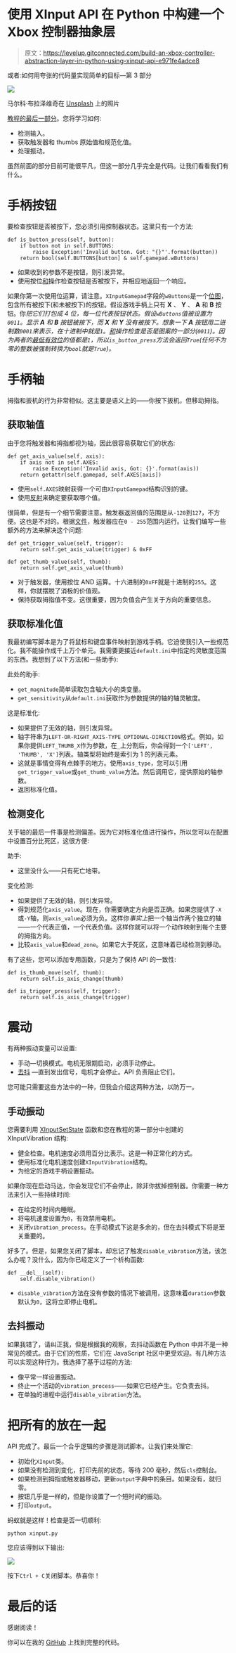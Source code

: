 # 使用 XInput API 在 Python 中构建一个 Xbox 控制器抽象层

> 原文：<https://levelup.gitconnected.com/build-an-xbox-controller-abstraction-layer-in-python-using-xinput-api-e971fe4adce8>

或者:如何用夸张的代码量实现简单的目标—第 3 部分

![](img/f8b9df5c853a1a5b404f110f27a4980f.png)

马尔科·布拉泽维奇在 [Unsplash](https://unsplash.com?utm_source=medium&utm_medium=referral) 上的照片

[教程的最后一部分](/build-an-xbox-controller-abstraction-layer-in-python-using-xinput-api-f6d0c716adf)。您将学习如何:

*   检测输入。
*   获取触发器和 thumbs 原始值和规范化值。
*   处理振动。

虽然前面的部分目前可能很平凡，但这一部分几乎完全是代码。让我们看看我们有什么。

# 手柄按钮

要检查按钮是否被按下，您必须引用控制器状态。这里只有一个方法:

```
def is_button_press(self, button):
    if button not in self.BUTTONS:
        raise Exception('Invalid button. Got: "{}"'.format(button))
    return bool(self.BUTTONS[button] & self.gamepad.wButtons)
```

*   如果收到的参数不是按钮，则引发异常。
*   使用按位[和](https://docs.python.org/3/reference/expressions.html#binary-bitwise-operations)操作检查按钮是否被按下，并相应地返回一个响应。

如果你第一次使用位运算，请注意。`XInputGamepad`字段的`wButtons`是一个[位图](https://en.wikipedia.org/wiki/Bitmap)，包含所有被按下(和未被按下)的按钮。假设游戏手柄上只有 **X** 、 **Y** 、 **A** 和 **B** 按钮。你*把它们打包成 4 位，每一位代表按钮状态。假设`wButtons`值被设置为`0011`。显示 **A** 和 **B** 按钮被按下，而 **X** 和 **Y** 没有被按下。想象一下 **A** 按钮用二进制数`0001`来表示，在十进制中就是`1`。[和](https://en.wikipedia.org/wiki/Bitwise_operation#AND)操作检查是否是图案的一部分(`0011`)。因为两者的[最低有效位](https://en.wikipedia.org/wiki/Bit_numbering#Least_significant_bit)的值都是`1`，所以`is_button_press`方法会返回`True`(任何不为零的整数被强制转换为`bool`就是`True`)。*

# 手柄轴

拇指和扳机的行为非常相似。这主要是语义上的——你按下扳机，但移动拇指。

## 获取轴值

由于您将触发器和拇指都视为轴，因此很容易获取它们的状态:

```
def get_axis_value(self, axis):
    if axis not in self.AXES:
        raise Exception('Invalid axis, Got: {}'.format(axis))
    return getattr(self.gamepad, self.AXES[axis])
```

*   使用`self.AXES`映射获得一个可由`XInputGamepad`结构识别的键。
*   使用[反射](https://docs.python.org/3/library/functions.html#getattr)来确定要获取哪个值。

很简单，但是有一个细节需要注意。触发器返回值的范围是从`-128`到`127`，不方便。这也是不对的。根据[文件](https://docs.microsoft.com/en-us/windows/win32/api/xinput/ns-xinput-xinput_gamepad)，触发器应在`0 - 255`范围内运行。让我们编写一些额外的方法来解决这个问题:

```
def get_trigger_value(self, trigger):
    return self.get_axis_value(trigger) & 0xFF

def get_thumb_value(self, thumb):
    return self.get_axis_value(thumb)
```

*   对于触发器，使用按位 AND 运算。十六进制的`0xFF`就是十进制的`255`。这样，你就摆脱了消极的价值观。
*   保持获取拇指值不变。这很重要，因为负值会产生关于方向的重要信息。

## 获取标准化值

我最初编写脚本是为了将鼠标和键盘事件映射到游戏手柄。它迫使我引入一些规范化。我不能操作成千上万个单元。我需要更接近`default.ini`中指定的灵敏度范围的东西。我想到了以下方法(和一些助手):

此处的助手:

*   `get_magnitude`简单读取包含轴大小的类变量。
*   `get_sensitivity`从`default.ini`获取作为参数提供的轴的轴灵敏度。

这是标准化:

*   如果提供了无效的轴，则引发异常。
*   轴字符串为`LEFT-OR-RIGHT_AXIS-TYPE_OPTIONAL-DIRECTION`格式。例如，如果你提供`LEFT_THUMB_X`作为参数，在`_`上分割后，你会得到一个`['LEFT', 'THUMB', 'X']`列表。轴类型将始终是索引为 1 的列表元素。
*   这就是事情变得有点棘手的地方。使用`axis_type`，您可以引用`get_trigger_value`或`get_thumb_value`方法。然后调用它，提供原始的轴参数。
*   返回标准化值。

## 检测变化

关于轴的最后一件事是检测偏差。因为它对标准化值进行操作，所以您可以在配置中设置百分比死区，这很方便:

助手:

*   这里没什么——只有死亡地带。

变化检测:

*   如果提供了无效的轴，则引发异常。
*   得到规范化`axis_value`。现在，你需要确定方向是否正确。如果您提供了`-X`或`-Y`轴，则`axis_value`必须为负。这样你*事实上*把一个轴当作两个独立的轴——一个代表正值，一个代表负值。这样你就可以将一个动作映射到每个主要的拇指方向。
*   比较`axis_value`和`dead_zone`。如果它大于死区，这意味着已经检测到移动。

有了这些，您可以添加专用函数，只是为了保持 API 的一致性:

```
def is_thumb_move(self, thumb):
    return self.is_axis_change(thumb)

def is_trigger_press(self, trigger):
    return self.is_axis_change(trigger)
```

# 震动

有两种振动变量可以设置:

*   手动—切换模式。电机无限期启动，必须手动停止。
*   [去抖](/debounce-in-javascript-improve-your-applications-performance-5b01855e086) —直到发出信号，电机才会停止。API 负责阻止它们。

您可能只需要这些方法中的一种，但我会介绍这两种方法，以防万一。

## 手动振动

您需要利用 [XInputSetState](https://docs.microsoft.com/en-us/windows/win32/api/xinput/nf-xinput-xinputsetstate) 函数和您在教程的第一部分中创建的 XInputVibration 结构:

*   健全检查。电机速度必须用百分比表示。这是一种正常化的方式。
*   使用标准化电机速度创建`XInputVibration`结构。
*   为给定的游戏手柄设置振动。

如果你现在启动马达，你会发现它们不会停止，除非你拔掉控制器。你需要一种方法来引入一些持续时间:

*   在给定的时间内睡眠。
*   将电机速度设置为`0`，有效禁用电机。
*   关闭`vibration_process`。在手动模式下这是多余的，但在去抖模式下将是至关重要的。

好多了。但是，如果您关闭了脚本，却忘记了触发`disable_vibration`方法，该怎么办呢？没什么，因为你已经定义了一个析构函数:

```
def __del__(self):
    self.disable_vibration()
```

*   `disable_vibration`方法在没有参数的情况下被调用，这意味着`duration`参数默认为`0`，这将立即停止电机。

## 去抖振动

如果我错了，请纠正我，但是根据我的观察，去抖动函数在 Python 中并不是一种常见的模式。由于它们的性质，它们在 JavaScript 社区中更受欢迎。有几种方法可以实现这种行为。我选择了基于过程的方法:

*   像平常一样设置振动。
*   终止一个活动的`vibration_process`——如果它已经产生。它负责去抖。
*   在单独的进程中运行`disable_vibration`方法。

# 把所有的放在一起

API 完成了。最后一个合乎逻辑的步骤是测试脚本。让我们来处理它:

*   初始化`XInput`类。
*   如果没有检测到变化，打印先前的状态，等待 200 毫秒，然后`cls`控制台。
*   如果检测到拇指或触发器移动，更新`output`字典中的条目。如果没有，就归零。
*   按钮几乎是一样的，但是你设置了一个短时间的振动。
*   打印`output`。

蚂蚁就是这样！检查是否一切顺利:

```
python xinput.py
```

您应该得到以下输出:

![](img/7567df7ae7ce21e836de8a3934f54680.png)

按下`Ctrl + C`关闭脚本。恭喜你！

# 最后的话

感谢阅读！

你可以在我的 [GitHub](https://github.com/izdwuut/xbox-mapper-tutorial/tree/main) 上找到完整的代码。